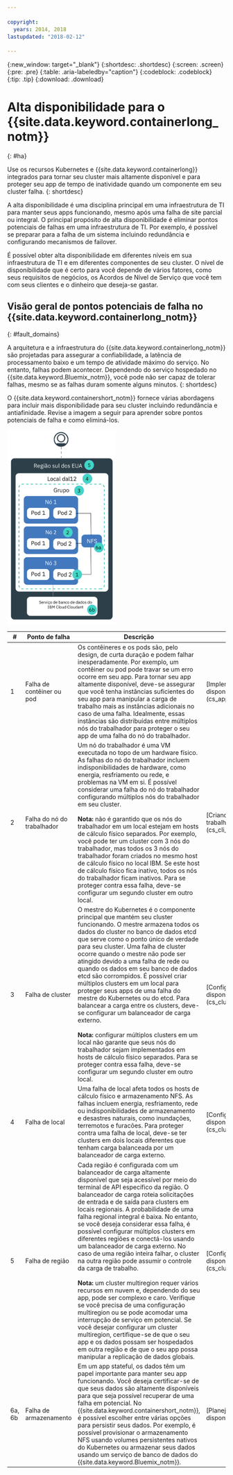 ```yaml
---

copyright:
  years: 2014, 2018
lastupdated: "2018-02-12"

---
```


{:new_window: target="_blank"}
{:shortdesc: .shortdesc}
{:screen: .screen}
{:pre: .pre}
{:table: .aria-labeledby="caption"}
{:codeblock: .codeblock}
{:tip: .tip}
{:download: .download}


# Alta disponibilidade para o {{site.data.keyword.containerlong_notm}}
{: #ha}

Use os recursos Kubernetes e {{site.data.keyword.containerlong}} integrados para tornar seu cluster mais altamente disponível e para proteger seu app de tempo de inatividade quando um componente em seu cluster falha.
{: shortdesc}

A alta disponibilidade é uma disciplina principal em uma infraestrutura de TI para manter seus apps funcionando, mesmo após uma falha de site parcial ou integral. O principal propósito de alta disponibilidade é eliminar pontos potenciais de falhas em uma infraestrutura de TI. Por exemplo, é possível se preparar para a falha de um sistema incluindo redundância e configurando mecanismos de failover.

É possível obter alta disponibilidade em diferentes níveis em sua infraestrutura de TI e em diferentes componentes de seu cluster. O nível de disponibilidade que é certo para você depende de vários fatores, como seus requisitos de negócios, os Acordos de Nível de Serviço que você tem com seus clientes e o dinheiro que deseja-se gastar.

## Visão geral de pontos potenciais de falha no {{site.data.keyword.containerlong_notm}}
{: #fault_domains} 

A arquitetura e a infraestrutura do {{site.data.keyword.containerlong_notm}} são projetadas para assegurar a confiabilidade, a latência de processamento baixo e um tempo de atividade máximo do serviço. No entanto, falhas podem acontecer. Dependendo do serviço hospedado no {{site.data.keyword.Bluemix_notm}}, você pode não ser capaz de tolerar falhas, mesmo se as falhas duram somente alguns minutos.
{: shortdesc}

O {{site.data.keyword.containershort_notm}} fornece várias abordagens para incluir mais disponibilidade para seu cluster incluindo redundância e antiafinidade. Revise a imagem a seguir para aprender sobre pontos potenciais de falha e como eliminá-los.

<img src="images/cs_failure_ov.png" alt="Visão geral de domínios de falha em um cluster de alta disponibilidade dentro de uma região do {{site.data.keyword.containershort_notm}}." width="250" style="width:250px; border-style: none"/>

<table summary="A tabela mostra pontos de falha no {{site.data.keyword.containershort_notm}}. As linhas devem ser lidas da esquerda para a direita, com o número do ponto de falha na coluna um, o título do ponto de falha na coluna dois, uma descrição na coluna três e um link para a documentação na coluna quatro.">
<col width="3%">
<col width="10%">
<col width="70%">
<col width="17%">
  <thead>
  <th>#</th>
  <th>Ponto de falha</th>
  <th>Descrição</th>
  <th>Link para docs</th>
  </thead>
  <tbody>
    <tr>
      <td>1</td>
      <td>Falha de contêiner ou pod</td>
      <td>Os contêineres e os pods são, pelo design, de curta duração e podem falhar inesperadamente. Por exemplo, um contêiner ou pod pode travar se um erro ocorre em seu app. Para tornar seu app altamente disponível, deve-se assegurar que você tenha instâncias suficientes do seu app para manipular a carga de trabalho mais as instâncias adicionais no caso de uma falha. Idealmente, essas instâncias são distribuídas entre múltiplos nós do trabalhador para proteger o seu app de uma falha do nó do trabalhador.</td>
      <td>[Implementando apps altamente disponíveis.](cs_app.html#highly_available_apps)</td>
  </tr>
  <tr>
    <td>2</td>
    <td>Falha do nó do trabalhador</td>
    <td>Um nó do trabalhador é uma VM executada no topo de um hardware físico. As falhas do nó do trabalhador incluem indisponibilidades de hardware, como energia, resfriamento ou rede, e problemas na VM em si. É possível considerar uma falha do nó do trabalhador configurando múltiplos nós do trabalhador em seu cluster. <br/><br/><strong>Nota:</strong> não é garantido que os nós do trabalhador em um local estejam em hosts de cálculo físico separados. Por exemplo, você pode ter um cluster com 3 nós do trabalhador, mas todos os 3 nós do trabalhador foram criados no mesmo host de cálculo físico no local IBM. Se este host de cálculo físico fica inativo, todos os nós do trabalhador ficam inativos. Para se proteger contra essa falha, deve-se configurar um segundo cluster em outro local.</td>
    <td>[Criando clusters com múltiplos nós do trabalhador.](cs_cli_reference.html#cs_cluster_create)</td>
  </tr>
  <tr>
    <td>3</td>
    <td>Falha de cluster</td>
    <td>O mestre do Kubernetes é o componente principal que mantém seu cluster funcionando. O mestre armazena todos os dados do cluster no banco de dados etcd que serve como o ponto único de verdade para seu cluster. Uma falha de cluster ocorre quando o mestre não pode ser atingido devido a uma falha de rede ou quando os dados em seu banco de dados etcd são corrompidos. É possível criar múltiplos clusters em um local para proteger seus apps de uma falha do mestre do Kubernetes ou do etcd. Para balancear a carga entre os clusters, deve-se configurar um balanceador de carga externo. <br/><br/><strong>Nota:</strong> configurar múltiplos clusters em um local não garante que seus nós do trabalhador sejam implementados em hosts de cálculo físico separados. Para se proteger contra essa falha, deve-se configurar um segundo cluster em outro local.</td>
    <td>[Configurando clusters altamente disponíveis.](cs_clusters.html#planning_clusters)</td>
  </tr>
  <tr>
    <td>4</td>
    <td>Falha de local</td>
    <td>Uma falha de local afeta todos os hosts de cálculo físico e armazenamento NFS. As falhas incluem energia, resfriamento, rede ou indisponibilidades de armazenamento e desastres naturais, como inundações, terremotos e furacões. Para proteger contra uma falha de local, deve-se ter clusters em dois locais diferentes que tenham carga balanceada por um balanceador de carga externo.</td>
    <td>[Configurando clusters altamente disponíveis.](cs_clusters.html#planning_clusters)</td>
  </tr>
  <tr>
    <td>5</td>
    <td>Falha de região</td>
    <td>Cada região é configurada com um balanceador de carga altamente disponível que seja acessível por meio do terminal de API específico da região. O balanceador de carga roteia solicitações de entrada e de saída para clusters em locais regionais. A probabilidade de uma falha regional integral é baixa. No entanto, se você deseja considerar essa falha, é possível configurar múltiplos clusters em diferentes regiões e conectá-los usando um balanceador de carga externo. No caso de uma região inteira falhar, o cluster na outra região pode assumir o controle da carga de trabalho. <br/><br/><strong>Nota:</strong> um cluster multiregion requer vários recursos em nuvem e, dependendo do seu app, pode ser complexo e caro. Verifique se você precisa de uma configuração multiregion ou se pode acomodar uma interrupção de serviço em potencial. Se você desejar configurar um cluster multiregion, certifique-se de que o seu app e os dados possam ser hospedados em outra região e de que o seu app possa manipular a replicação de dados globais.</td>
    <td>[Configurando clusters altamente disponíveis.](cs_clusters.html#planning_clusters)</td>
  </tr>
  <tr>
    <td>6a, 6b</td>
    <td>Falha de armazenamento</td>
    <td>Em um app stateful, os dados têm um papel importante para manter seu app funcionando. Você deseja certificar-se de que seus dados são altamente disponíveis para que seja possível recuperar de uma falha em potencial. No {{site.data.keyword.containershort_notm}}, é possível escolher entre várias opções para persistir seus dados. Por exemplo, é possível provisionar o armazenamento NFS usando volumes persistentes nativos do Kubernetes ou armazenar seus dados usando um serviço de banco de dados do {{site.data.keyword.Bluemix_notm}}.</td>
    <td>[Planejando dados altamente disponíveis.](cs_storage.html#planning)</td>
  </tr>
  </tbody>
  </table>
